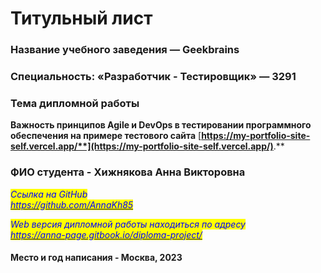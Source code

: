 # Титульный лист

### Название учебного заведения — Geekbrains

### Специальность: «Разработчик - Тестировщик» — 3291

### Тема дипломной работы

**Важность принципов Agile и DevOps в тестировании программного обеспечения на примере тестового сайта** [**https://my-portfolio-site-self.vercel.app/**](https://my-portfolio-site-self.vercel.app/)**.**

### ФИО студента - Хижнякова Анна Викторовна

_<mark style="color:blue;">Ссылка на GitHub</mark>_\
_<mark style="color:blue;"></mark>_[_<mark style="color:blue;">https://github.com/AnnaKh85</mark>_](https://github.com/AnnaKh85)_<mark style="color:blue;"></mark>_

_<mark style="color:blue;">Web версия дипломной работы находиться по адресу</mark>_\
_<mark style="color:blue;"></mark>_[_<mark style="color:blue;">https://anna-page.gitbook.io/diploma-project/</mark>_](https://anna-page.gitbook.io/diploma-project/)_<mark style="color:blue;"></mark>_

#### Место и год написания - Москва, 2023
